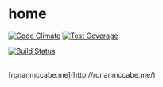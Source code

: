 # home
[![Code Climate](https://codeclimate.com/github/wallcrawler/home/badges/gpa.svg)](https://codeclimate.com/github/wallcrawler/home)
[![Test Coverage](https://codeclimate.com/github/wallcrawler/home/badges/coverage.svg)](https://codeclimate.com/github/wallcrawler/home/coverage)

[![Build Status](https://travis-ci.org/wallcrawler/home.png?branch=master)](https://travis-ci.org/wallcrawler/home)

</br>
[ronanmccabe.me](http://ronanmccabe.me/)